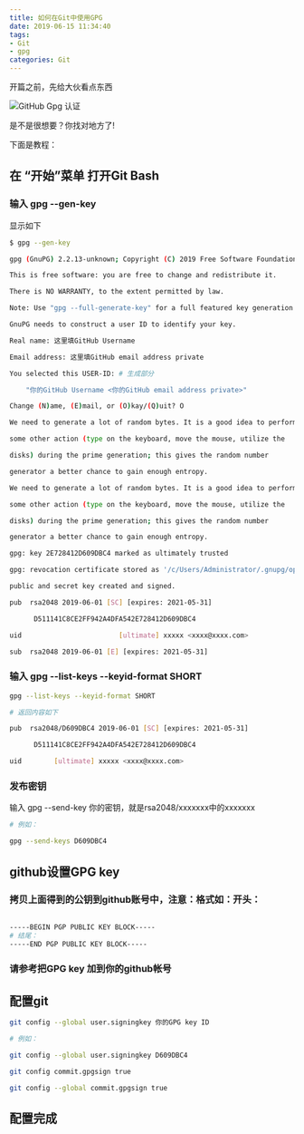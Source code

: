 ```yaml
---
title: 如何在Git中使用GPG
date: 2019-06-15 11:34:40
tags: 
- Git
- gpg
categories: Git
---
```

开篇之前，先给大伙看点东西  

![GitHub Gpg 认证](https://s2.ax1x.com/2019/06/15/VoM7jS.png)

是不是很想要？你找对地方了!  

下面是教程：

## 在 “开始”菜单 打开Git Bash  

### 输入 gpg --gen-key

显示如下

``` bash
$ gpg --gen-key

gpg (GnuPG) 2.2.13-unknown; Copyright (C) 2019 Free Software Foundation, Inc.

This is free software: you are free to change and redistribute it.

There is NO WARRANTY, to the extent permitted by law.

Note: Use "gpg --full-generate-key" for a full featured key generation dialog.

GnuPG needs to construct a user ID to identify your key.

Real name: 这里填GitHub Username

Email address: 这里填GitHub email address private

You selected this USER-ID: # 生成部分

    "你的GitHub Username <你的GitHub email address private>"

Change (N)ame, (E)mail, or (O)kay/(Q)uit? O

We need to generate a lot of random bytes. It is a good idea to perform

some other action (type on the keyboard, move the mouse, utilize the

disks) during the prime generation; this gives the random number

generator a better chance to gain enough entropy.

We need to generate a lot of random bytes. It is a good idea to perform

some other action (type on the keyboard, move the mouse, utilize the

disks) during the prime generation; this gives the random number

generator a better chance to gain enough entropy.

gpg: key 2E728412D609DBC4 marked as ultimately trusted

gpg: revocation certificate stored as '/c/Users/Administrator/.gnupg/openpgp-revocs.d/D511141C8CE2FF942A4DFA542E728412D609DBC4.rev'

public and secret key created and signed.

pub  rsa2048 2019-06-01 [SC] [expires: 2021-05-31]

      D511141C8CE2FF942A4DFA542E728412D609DBC4

uid                        [ultimate] xxxxx <xxxx@xxxx.com>

sub  rsa2048 2019-06-01 [E] [expires: 2021-05-31]
```  

### 输入  gpg --list-keys --keyid-format SHORT

``` bash
gpg --list-keys --keyid-format SHORT

# 返回内容如下

pub  rsa2048/D609DBC4 2019-06-01 [SC] [expires: 2021-05-31]

      D511141C8CE2FF942A4DFA542E728412D609DBC4

uid        [ultimate] xxxxx <xxxx@xxxx.com>
```

### 发布密钥

输入 gpg --send-key 你的密钥，就是rsa2048/xxxxxxx中的xxxxxxx

``` bash
# 例如：

gpg --send-keys D609DBC4
```

## github设置GPG key

### 拷贝上面得到的公钥到github账号中，注意：格式如：开头：

``` bash

-----BEGIN PGP PUBLIC KEY BLOCK----- 
# 结尾：
-----END PGP PUBLIC KEY BLOCK-----
```  

### 请参考把GPG key 加到你的github帐号

## 配置git

``` bash
git config --global user.signingkey 你的GPG key ID

# 例如：

git config --global user.signingkey D609DBC4

git config commit.gpgsign true

git config --global commit.gpgsign true
```

## 配置完成

